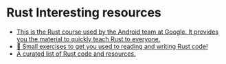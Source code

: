 # Rust Interesting resources
- [This is the Rust course used by the Android team at Google. It provides you the material to quickly teach Rust to everyone.](https://github.com/google/comprehensive-rust)
- [🦀 Small exercises to get you used to reading and writing Rust code!](https://github.com/rust-lang/rustlings)
- [A curated list of Rust code and resources.](https://github.com/rust-unofficial/awesome-rust)
